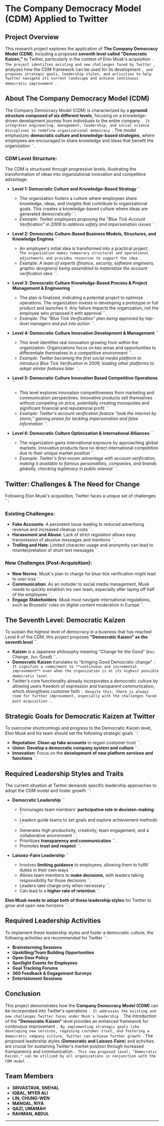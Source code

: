 # The Company Democracy Model (CDM) Applied to Twitter

## Project Overview

This research project explores the application of **The Company Democracy Model (CDM)**, including a proposed **seventh level called "Democratic Kaizen,"** to Twitter, particularly in the context of Elon Musk's acquisition ``. The project identifies existing and new challenges faced by Twitter ``, analyzes how the CDM framework can be used for its development ``, and proposes strategic goals, leadership styles, and activities to help Twitter navigate its current landscape and achieve continuous democratic improvement ``.

## About The Company Democracy Model (CDM)

The Company Democracy Model (CDM) is characterized by a **pyramid structure composed of six different levels**, focusing on a knowledge-driven development journey from individuals to the entire company ``. It integrates engineering, management, leadership, and social science disciplines to redefine organizational democracy ``. The model emphasizes **democratic culture and knowledge-based strategies**, where employees are encouraged to share knowledge and ideas that benefit the organization ``.

### CDM Level Structure:

The CDM is structured through progressive levels, illustrating the transformation of ideas into organizational innovation and competitive advantage:

*   **Level 1: Democratic Culture and Knowledge-Based Strategy** ``
    *   The organization fosters a culture where employees share knowledge, ideas, and insights that contribute to organizational goals. This creates a knowledge-based culture where ideas are generated democratically ``.
    *   *Example: Twitter employees proposing the "Blue Tick Account Verification" in 2009 to address safety and impersonation issues ``.*

*   **Level 2: Democratic Culture-Based Business Models, Structures, and Knowledge Engines** ``
    *   An employee's initial idea is transformed into a practical project ``. The organization makes temporary structural and operational adjustments and provides resources to support the idea ``.
    *   *Example: A team of experts (finance, security, software engineers, graphic designers) being assembled to materialize the account verification idea ``.*

*   **Level 3: Democratic Culture Knowledge-Based Process & Project Management & Engineering** ``
    *   The plan is finalized, indicating a potential project to optimize operations. The organization invests in developing a prototype or full product and launches it. Any failure impacts the organization, not the employee who proposed it with approval ``.
    *   *Example: The "Blue Tick Verification" plan being approved by top-level managers and put into action ``.*

*   **Level 4: Democratic Culture Innovation Development & Management** ``
    *   This level identifies real innovation growing from within the organization. Organizations focus on key areas and opportunities to differentiate themselves in a competitive environment ``.
    *   *Example: Twitter becoming the first social media platform to introduce Blue Tick Verification in 2009, leading other platforms to adopt similar features later ``.*

*   **Level 5: Democratic Culture Innovation Based Competitive Operations** ``
    *   This level explores innovation competitiveness from marketing and communication perspectives. Innovative products sell themselves without competing on price, potentially creating monopolies and significant financial and reputational profit ``
    *   *Example: Twitter's account verification feature "took the internet by storm," gaining praise for tackling impersonation and false information ``.*

*   **Level 6: Democratic Culture Optimization & International Alliances** ``
    *   The organization gains international exposure by approaching global markets. Innovative products face no direct international competition due to their unique market position ``.
    *   *Example: Twitter's first-mover advantage with account verification, making it available to famous personalities, companies, and brands globally, checking legitimacy in public interest ``.*

## Twitter: Challenges & The Need for Change

Following Elon Musk's acquisition, Twitter faces a unique set of challenges ``:

### Existing Challenges:

*   **Fake Accounts**: A persistent issue leading to reduced advertising revenue and increased cleanup costs ``.
*   **Harassment and Abuse**: Lack of strict regulation allows easy transmission of abusive messages and mentions ``.
*   **Trolling and Hate**: Limited character usage and anonymity can lead to misinterpretation of short text messages ``.

### New Challenges (Post-Acquisition):

*   **New Norms**: Musk's plan to charge for blue-tick verification might lead to user loss ``.
*   **Communication**: As an outsider to social media management, Musk needs to quickly establish his own team, especially after laying off half of the employees ``.
*   **Engage Stakeholders**: Musk must navigate international regulations, such as Brussels' rules on digital content moderation in Europe ``.

## The Seventh Level: Democratic Kaizen

To sustain the highest level of democracy in a business that has reached Level 6 of the CDM, this project proposes **"Democratic Kaizen" as the seventh level** ``.

*   **Kaizen** is a Japanese philosophy meaning "Change for the Good" (`Kai`: Change, `Zen`: Good) ``.
*   **Democratic Kaizen** translates to "bringing Good Democratic change" ``. It signifies a commitment to **continuous and incremental improvement** even when the organization is at its highest possible democratic level ``.
*   Twitter's core functionality already incorporates a democratic culture by allowing users freedom of expression and transparent communication, which strengthens customer faith ``. Despite this, there is always room for further improvement, especially with the challenges faced post-acquisition ``.

## Strategic Goals for Democratic Kaizen at Twitter

To overcome shortcomings and progress to the Democratic Kaizen level, Elon Musk and his team should set the following strategic goals ``:

*   **Reputation**: **Clean up fake accounts** to regain customer trust ``.
*   **Union**: **Develop a democratic company system and culture** ``.
*   **Innovation**: Focus on the **development of new platform services and functions** ``.

## Required Leadership Styles and Traits

The current situation at Twitter demands specific leadership approaches to adopt the CDM model and foster growth ``:

*   **Democratic Leadership** ``
    *   Encourages team members' **participative role in decision-making** ``.
    *   Leaders guide teams to set goals and explore achievement methods ``.
    *   Generates high productivity, creativity, team engagement, and a collaborative environment ``.
    *   Prioritizes **transparency and communication** ``.
    *   Promotes **trust and respect** ``.

*   **Laissez-Faire Leadership** ``
    *   Involves **limiting guidance** to employees, allowing them to fulfill duties in their own ways ``.
    *   Allows team members to **make decisions**, with leaders taking responsibility for those decisions ``.
    *   Leaders take charge only when necessary ``.
    *   Can lead to a **higher rate of retention** ``.

**Elon Musk needs to adopt both of these leadership styles** for Twitter to grow and open new horizons ``.

## Required Leadership Activities

To implement these leadership styles and foster a democratic culture, the following activities are recommended for Twitter ``:

*   **Brainstorming Sessions**
*   **Upskilling/Team Building Opportunities**
*   **Open Door Policy**
*   **Spotlight Events for Employees**
*   **Goal Tracking Forums**
*   **360 Feedback & Engagement Surveys**
*   **Entertainment Sessions**

## Conclusion

This project demonstrates how the **Company Democracy Model (CDM)** can be incorporated into Twitter's operations ``. It addresses the existing and new challenges Twitter faces under Musk's leadership ``. The introduction of the **"Democratic Kaizen"** level provides an enhanced framework for continuous improvement ``. By implementing strategic goals like developing new services, regaining customer trust, and fostering a democratic company culture, Twitter can achieve further growth ``. The proposed leadership styles (**Democratic and Laissez-Faire**) and activities are crucial for sustaining Twitter's market position through increased transparency and communication ``. This new proposed level, "Democratic Kaizen," can be utilized by all organizations in conjunction with the CDM model ``.

## Team Members

*   **SRIVASTAVA, SNEHAL**
*   **IQBAL, MYER ALI**
*   **LIN, CHUNG-WEN** 
*   **MANGAL, RIYA** 
*   **QAZI, UMAMAH** 
*   **RAHMAN, ABDUL** 


---
